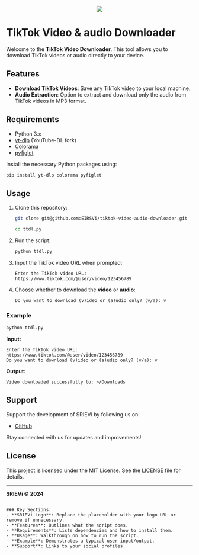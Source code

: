 <p align="center"> <a href="#"> <img src="https://skillicons.dev/icons?i=git,kali,windows,powershell" /> </a> </p>

# TikTok Video & audio Downloader

Welcome to the **TikTok Video Downloader**. This tool allows you to download TikTok videos or audio directly to your device.

## Features
- **Download TikTok Videos**: Save any TikTok video to your local machine.
- **Audio Extraction**: Option to extract and download only the audio from TikTok videos in MP3 format.

## Requirements
- Python 3.x
- [yt-dlp](https://github.com/yt-dlp/yt-dlp) (YouTube-DL fork)
- [Colorama](https://pypi.org/project/colorama/)
- [pyfiglet](https://pypi.org/project/pyfiglet/)

Install the necessary Python packages using:
```bash
pip install yt-dlp colorama pyfiglet
```

## Usage
1. Clone this repository:
    ```bash
    git clone git@github.com:EIRSVi/tiktok-video-audio-downloader.git
    
    cd ttdl.py
    ```

2. Run the script:
    ```bash
    python ttdl.py
    ```

3. Input the TikTok video URL when prompted:
    ```
    Enter the TikTok video URL: https://www.tiktok.com/@user/video/123456789
    ```

4. Choose whether to download the **video** or **audio**:
    ```
    Do you want to download (v)ideo or (a)udio only? (v/a): v
    ```

### Example
```bash
python ttdl.py
```
**Input:**
```
Enter the TikTok video URL: https://www.tiktok.com/@user/video/123456789
Do you want to download (v)ideo or (a)udio only? (v/a): v
```
**Output:**
```
Video downloaded successfully to: ~/Downloads
```

## Support

Support the development of SRIEVi by following us on:
- [GitHub](https://github.com/EIRSVi)

Stay connected with us for updates and improvements!

## License
This project is licensed under the MIT License. See the [LICENSE](LICENSE) file for details.

---
**SRIEVi © 2024**
```

### Key Sections:
- **SRIEVi Logo**: Replace the placeholder with your logo URL or remove if unnecessary.
- **Features**: Outlines what the script does.
- **Requirements**: Lists dependencies and how to install them.
- **Usage**: Walkthrough on how to run the script.
- **Example**: Demonstrates a typical user input/output.
- **Support**: Links to your social profiles.

